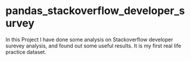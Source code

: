# pandas_stackoverflow_developer_survey
In this Project I have done some analysis on Stackoverflow developer surevey analysis, and found out some useful results. It is my first real life practice dataset.
